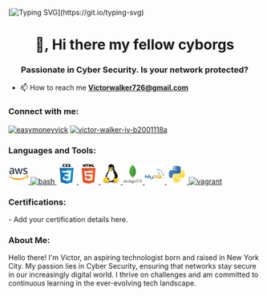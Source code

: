[![Typing SVG](https://readme-typing-svg.herokuapp.com?font=Fira+Code&pause=1000&color=67F72B&background=FFFFFF00&width=435&lines=Hi+there%2C+my+name+is+victor+;Welcome+to+my+Github+fellow+cyborgs;I'm+an+aspiring+technoligist+born+;and+raised+in+New+York+City+;Hope+you+enjoy.)](https://git.io/typing-svg)

<h1 align="center">👋, Hi there my fellow cyborgs</h1>
<h3 align="center">Passionate in Cyber Security. Is your network protected?</h3>

- 📫 How to reach me **Victorwalker726@gmail.com**

<h3 align="left">Connect with me:</h3>
<p align="left">
  <a href="https://twitter.com/easymoneyvick" target="blank"><img align="center" src="https://raw.githubusercontent.com/rahuldkjain/github-profile-readme-generator/master/src/images/icons/Social/twitter.svg" alt="easymoneyvick" height="30" width="40" /></a>
  <a href="https://www.linkedin.com/in/victor-walker-iv-b2001118a" target="blank"><img align="center" src="https://raw.githubusercontent.com/rahuldkjain/github-profile-readme-generator/master/src/images/icons/Social/linked-in-alt.svg" alt="victor-walker-iv-b2001118a" height="30" width="40" /></a>
</p>
<h3 align="left">Languages and Tools:</h3>
<p align="left"> <a href="https://aws.amazon.com" target="_blank" rel="noreferrer"> <img src="https://raw.githubusercontent.com/devicons/devicon/master/icons/amazonwebservices/amazonwebservices-original-wordmark.svg" alt="aws" width="40" height="40"/> </a> <a href="https://www.gnu.org/software/bash/" target="_blank" rel="noreferrer"> <img src="https://www.vectorlogo.zone/logos/gnu_bash/gnu_bash-icon.svg" alt="bash" width="40" height="40"/> </a> <a href="https://www.w3schools.com/css/" target="_blank" rel="noreferrer"> <img src="https://raw.githubusercontent.com/devicons/devicon/master/icons/css3/css3-original-wordmark.svg" alt="css3" width="40" height="40"/> </a> <a href="https://www.w3.org/html/" target="_blank" rel="noreferrer"> <img src="https://raw.githubusercontent.com/devicons/devicon/master/icons/html5/html5-original-wordmark.svg" alt="html5" width="40" height="40"/> </a> <a href="https://www.linux.org/" target="_blank" rel="noreferrer"> <img src="https://raw.githubusercontent.com/devicons/devicon/master/icons/linux/linux-original.svg" alt="linux" width="40" height="40"/> </a> <a href="https://www.mongodb.com/" target="_blank" rel="noreferrer"> <img src="https://raw.githubusercontent.com/devicons/devicon/master/icons/mongodb/mongodb-original-wordmark.svg" alt="mongodb" width="40" height="40"/> </a> <a href="https://www.mysql.com/" target="_blank" rel="noreferrer"> <img src="https://raw.githubusercontent.com/devicons/devicon/master/icons/mysql/mysql-original-wordmark.svg" alt="mysql" width="40" height="40"/> </a> <a href="https://www.python.org" target="_blank" rel="noreferrer"> <img src="https://raw.githubusercontent.com/devicons/devicon/master/icons/python/python-original.svg" alt="python" width="40" height="40"/> </a> <a href="https://www.vagrantup.com/" target="_blank" rel="noreferrer"> <img src="https://www.vectorlogo.zone/logos/vagrantup/vagrantup-icon.svg" alt="vagrant" width="40" height="40"/> </a> </p>

<h3 align="left">Certifications:</h3>
<p align="left">
  - Add your certification details here.
</p>

<h3 align="left">About Me:</h3>
<p align="left">
  Hello there! I'm Victor, an aspiring technologist born and raised in New York City. My passion lies in Cyber Security, ensuring that networks stay secure in our increasingly digital world. I thrive on challenges and am committed to continuous learning in the ever-evolving tech landscape.
</p>
